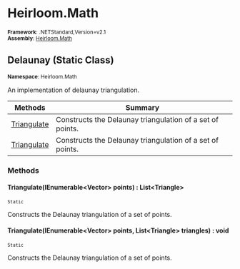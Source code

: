 # Heirloom.Math

<small>**Framework**: .NETStandard,Version=v2.1</small>  
<small>**Assembly**: [Heirloom.Math](../Heirloom.Math/Heirloom.Math.md)</small>  

## Delaunay (Static Class)
<small>**Namespace**: Heirloom.Math</sub></small>  

An implementation of delaunay triangulation.

| Methods                  | Summary                                                   |
|--------------------------|-----------------------------------------------------------|
| [Triangulate](#TRIA86AB) | Constructs the Delaunay triangulation of a set of points. |
| [Triangulate](#TRIA86AB) | Constructs the Delaunay triangulation of a set of points. |

### Methods

#### <a name="TRIAD625"></a> Triangulate(IEnumerable\<Vector> points) : List\<Triangle>
<small>`Static`</small>

Constructs the Delaunay triangulation of a set of points.


#### <a name="TRIAB7A5"></a> Triangulate(IEnumerable\<Vector> points, List\<Triangle> triangles) : void
<small>`Static`</small>

Constructs the Delaunay triangulation of a set of points.


